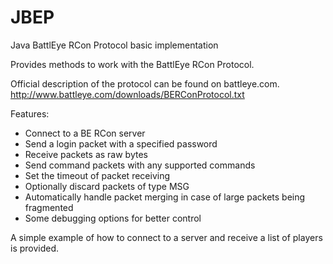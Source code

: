 # JBEP
Java BattlEye RCon Protocol basic implementation

Provides methods to work with the BattlEye RCon Protocol.

Official description of the protocol can be found on battleye.com.
http://www.battleye.com/downloads/BERConProtocol.txt

Features:
* Connect to a BE RCon server
* Send a login packet with a specified password
* Receive packets as raw bytes
* Send command packets with any supported commands
* Set the timeout of packet receiving
* Optionally discard packets of type MSG
* Automatically handle packet merging in case of large packets being fragmented
* Some debugging options for better control

A simple example of how to connect to a server and receive a list of players is provided.

